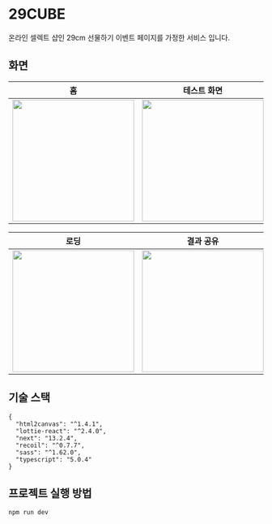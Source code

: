 # 29CUBE

온라인 셀렉트 샵인 29cm 선물하기 이벤트 페이지를 가정한 서비스 입니다.   

## 화면
|홈|테스트 화면|
|----|----|
|<img width="240px" src="https://github.com/2Qube/29CUBE/assets/123740296/cfb59a0d-3b3d-4c52-b0cc-7d1618dd4870" />|<img width="240px" src="https://github.com/2Qube/29CUBE/assets/123740296/b3aff93e-8b71-4ed6-850d-d1810060938a" />|


|로딩|결과 공유|
|---|---|
|<img width="240px" src="https://github.com/2Qube/29CUBE/assets/123740296/9141fcb9-bc64-4d8a-9658-426ac659d74e" />|<img width="240px" src="https://github.com/2Qube/29CUBE/assets/123740296/1830317d-3619-4dc1-a74b-e66efeea8eac" />|



## 기술 스택
```
{
  "html2canvas": "^1.4.1",
  "lottie-react": "^2.4.0",
  "next": "13.2.4",
  "recoil": "^0.7.7",
  "sass": "^1.62.0",
  "typescript": "5.0.4"
}
```

## 프로젝트 실행 방법
```
npm run dev
```
